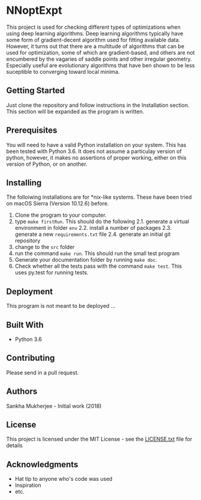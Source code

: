 # NNoptExpt

This project is used for checking different types of optimizations when using deep learning algorithms. Deep learning algorithms typically have some form of gradient-decent algorithm used for fitting available data. However, it turns out that there are a multitude of algorithms that can be used for optimization, some of which are gradient-based, and others are not encumbered by the vagaries of saddle points and other irregular geometry. Especially useful are evolutionary algorithms that have ben shown to be less suceptible to converging toward local minima. 

## Getting Started

Just clone the repository and follow instructions in the Installation section. This section will be expanded as the program is written. 

## Prerequisites

You will need to have a valid Python installation on your system. This has been tested with Python 3.6. It does not assume a particulay version of python, however, it makes no assertions of proper working, either on this version of Python, or on another. 

## Installing

The folloiwing installations are for \*nix-like systems. These have been tried on macOS Sierra (Version 10.12.6) before. 

1. Clone the program to your computer. 
2. type `make firstRun`. This should do the following
    2.1. generate a virtual environment in folder `env`
    2.2. install a number of packages
    2.3. generate a new `requirements.txt` file
    2.4. generate an initial git repository
3. change to the `src` folder
4. run the command `make run`. This should run the small test program
5. Generate your documentation folder by running `make doc`. 
6. Check whether all the tests pass with the command `make test`. This uses py.test for running tests. 

## Deployment

This program is not meant to be deployed ...

## Built With

 - Python 3.6

## Contributing

Please send in a pull request.

## Authors

Sankha Mukherjee - Initial work (2018)

## License

This project is licensed under the MIT License - see the [LICENSE.txt](LICENSE.txt) file for details

## Acknowledgments

 - Hat tip to anyone who's code was used
 - Inspiration
 - etc.
 